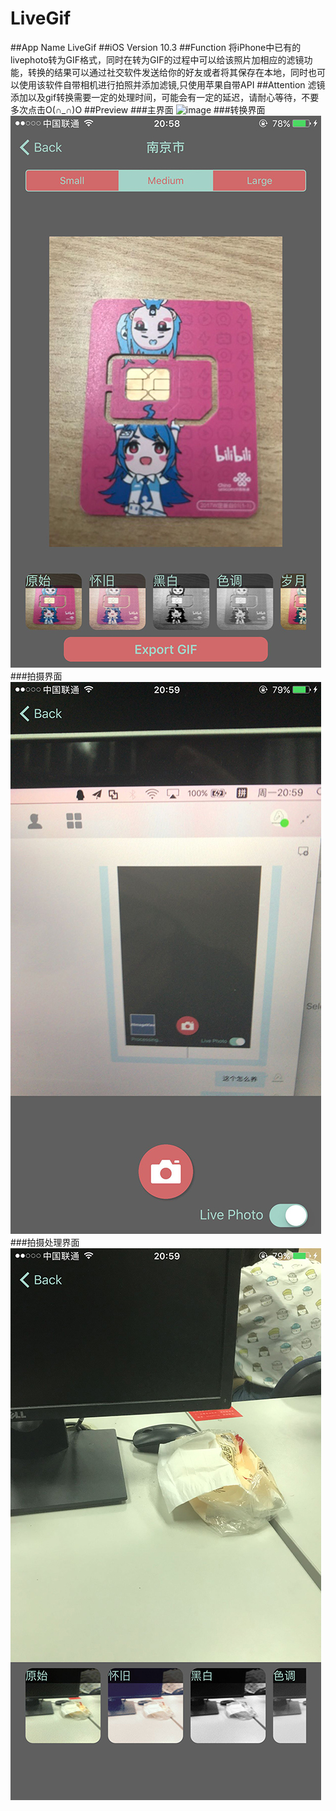 # LiveGif
##App Name
LiveGif
##iOS Version
10.3
##Function
将iPhone中已有的livephoto转为GIF格式，同时在转为GIF的过程中可以给该照片加相应的滤镜功能，转换的结果可以通过社交软件发送给你的好友或者将其保存在本地，同时也可以使用该软件自带相机进行拍照并添加滤镜,只使用苹果自带API
##Attention
滤镜添加以及gif转换需要一定的处理时间，可能会有一定的延迟，请耐心等待，不要多次点击O(∩_∩)O
##Preview
###主界面
![image](https://github.com/exevvv/LiveGif/blob/master/主.jpg)
###转换界面
![image](https://github.com/exevvv/LiveGif/blob/master/转换.jpg)
###拍摄界面
![image](https://github.com/exevvv/LiveGif/blob/master/拍摄.jpg)
###拍摄处理界面
![image](https://github.com/exevvv/LiveGif/blob/master/处理.jpg)
